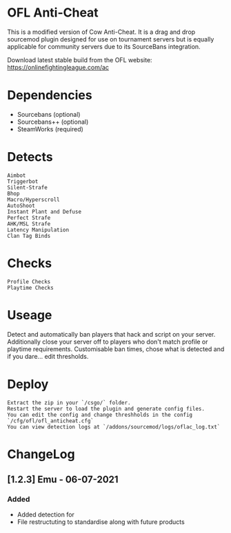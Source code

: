 # OFL Anti-Cheat
This is a modified version of Cow Anti-Cheat. It is a drag and drop sourcemod plugin designed for use on tournament servers but is equally applicable for community servers due to its SourceBans integration.

Download latest stable build from the OFL website: https://onlinefightingleague.com/ac

# Dependencies
- Sourcebans (optional)
- Sourcebans++ (optional)
- SteamWorks (required)

# Detects
    Aimbot
    Triggerbot
    Silent-Strafe
    Bhop
    Macro/Hyperscroll
    AutoShoot
    Instant Plant and Defuse
    Perfect Strafe
    AHK/MSL Strafe
    Latency Manipulation
    Clan Tag Binds

# Checks
	Profile Checks
	Playtime Checks

# Useage
Detect and automatically ban players that hack and script on your server. Additionally close your server off to players who don't match profile or playtime requirements.
Customisable ban times, chose what is detected and if you dare... edit thresholds.


# Deploy
    Extract the zip in your `/csgo/` folder.
    Restart the server to load the plugin and generate config files.
    You can edit the config and change threshholds in the config `/cfg/ofl/ofl_anticheat.cfg`
	You can view detection logs at `/addons/sourcemod/logs/oflac_log.txt`

# ChangeLog

## [1.2.3] Emu - 06-07-2021
### Added
- Added detection for 
- File restructuting to standardise along with future products
